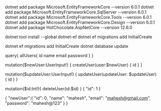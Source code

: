 dotnet add package Microsoft.EntityFrameworkCore --version 6.0.1
dotnet add package Microsoft.EntityFrameworkCore.SqlServer --version 6.0.1
dotnet add package Microsoft.EntityFrameworkCore.Tools --version 6.0.1
dotnet add package Microsoft.EntityFrameworkCore.Design --version 6.0.1
dotnet add package HotChocolate.AspNetCore --version 12.6.0

dotnet tool install --global dotnet-ef 
dotnet ef migrations add InitialCreate 


dotnet ef migrations add InitialCreate
dotnet database update 

 
query{
   allUsers{
     id
     name
     email
     password
   }
}



mutation($newUser:UserInput!) {
   createUser(user:$newUser) {
     id
   }
}



mutation($updateUser:UserInput!) {
  updateUser(updateUser: $updateUser) {
    id
  } 
}

mutation($id:Int!){
  deleteUser(id:$id)
}
{
  "id": 1
}

{
  "newUser":{
    "id": 0,
    "name": "mahesh",
    "email": "mahesh@gmail.com",
    "password": "mahesh@123"
  }
}